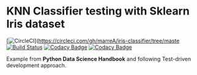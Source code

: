 # KNN Classifier testing with Sklearn Iris dataset

[![CircleCI](https://circleci.com/gh/marreA/iris-classifier/tree/master.svg?style=svg)](https://circleci.com/gh/marreA/iris-classifier/tree/maste
[![Build Status](https://travis-ci.org/marreA/iris-classifier.svg?branch=master)](https://travis-ci.org/marreA/iris-classifier)
[![Codacy Badge](https://api.codacy.com/project/badge/Coverage/21d888c88df14ee4a9102e155376e75b)](https://www.codacy.com/app/marreA/iris-classifier?utm_source=github.com&utm_medium=referral&utm_content=marreA/iris-classifier&utm_campaign=Badge_Coverage)
[![Codacy Badge](https://api.codacy.com/project/badge/Grade/ddc3fd931a664a9eb211ec7d21ae6949)](https://app.codacy.com/app/marreA/iris-classifier?utm_source=github.com&utm_medium=referral&utm_content=marreA/iris-classifier&utm_campaign=Badge_Grade_Dashboard)

Example from **Python Data Science Handbook** and following Test-driven development approach.

